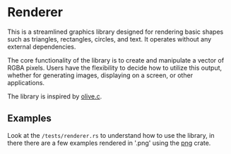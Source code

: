 # Renderer

This is a streamlined graphics library designed for rendering basic shapes such as triangles,
rectangles, circles, and text. It operates without any external dependencies.

The core functionality of the library is to create and manipulate a vector of RGBA pixels. Users
have the flexibility to decide how to utilize this output, whether for generating images, displaying
on a screen, or other applications.

The library is inspired by [olive.c](https://github.com/tsoding/olive.c/).

## Examples

Look at the `/tests/renderer.rs` to understand how to use the library, in there there are a few
examples rendered in '.png' using the [png](https://github.com/image-rs/image-png) crate.
